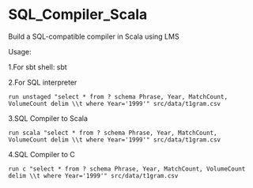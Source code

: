 # SQL_Compiler_Scala

Build a SQL-compatible compiler in Scala using LMS

Usage:

1.For sbt shell: sbt

2.For SQL interpreter

~~~
run unstaged "select * from ? schema Phrase, Year, MatchCount, VolumeCount delim \\t where Year='1999'" src/data/t1gram.csv
~~~

3.SQL Compiler to Scala
~~~
run scala "select * from ? schema Phrase, Year, MatchCount, VolumeCount delim \\t where Year='1999'" src/data/t1gram.csv
~~~

4.SQL Compiler to C
~~~
run c "select * from ? schema Phrase, Year, MatchCount, VolumeCount delim \\t where Year='1999'" src/data/t1gram.csv 
~~~
